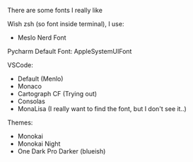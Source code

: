 There are some fonts I really like

Wish zsh (so font inside terminal), I use:
- Meslo Nerd Font 


Pycharm Default Font: AppleSystemUIFont

VSCode:
- Default (Menlo)
- Monaco
- Cartograph CF (Trying out)
- Consolas
- MonaLisa (I really want to find the font, but I don't see it..)

Themes:
- Monokai
- Monokai Night
- One Dark Pro Darker (blueish)
